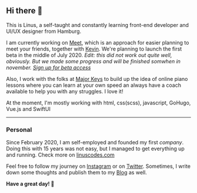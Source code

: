 ## Hi there 👋

This is Linus, a self-taught and constantly learning front-end developer and UI/UX designer from Hamburg. 

I am currently working on [Meet](https://themeetapp.de), which is an approach for easier planning to meet your friends, together with [Kevin](https://github.com/schaefkn). We're planning to launch the first beta in the middle of July 2020. _Edit: this did not work out quite well, obviously. But we made some progress and will be finished somwhen in november. [Sign up for beta access](https://themeetapp.de#newsletter)_

Also, I work with the folks at [Major Keys](https://majorkeys.de) to build up the idea of online piano lessons where you can learn at your own speed an always have a coach available to help you with any struggles. I love it!

At the moment, I'm mostly working with html, css(scss), javascript, GoHugo, Vue.js and SwiftUI

---

### Personal

Since February 2020, I am self-employed and founded my first _company_. Doing this with 15 years was not easy, but I managed to get everything up and running. Check more on [linuscodes.com](https://linuscodes.com)

Feel free to follow my journey on [Instagram](https://instagram.com/linuscodes) or on [Twitter](https://twitter.com/linuscodes). Sometimes, I write down some thoughts and publish them to my [Blog](https://blog.linuscodes.com) as well.

**Have a great day! 🤩**

<!--
**linuscodes/linuscodes** is a ✨ _special_ ✨ repository because its `README.md` (this file) appears on your GitHub profile.

Here are some ideas to get you started:

- 🔭 I’m currently working on ...
- 🌱 I’m currently learning ...
- 👯 I’m looking to collaborate on ...
- 🤔 I’m looking for help with ...
- 💬 Ask me about ...
- 📫 How to reach me: ...
- 😄 Pronouns: ...
- ⚡ Fun fact: ...
-->
